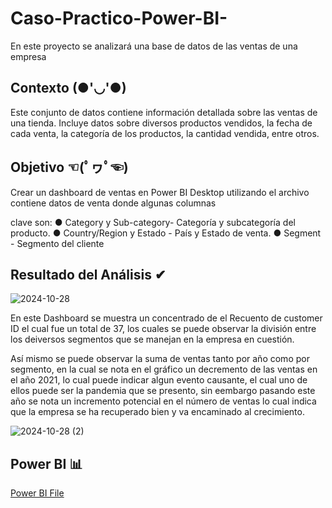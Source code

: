 
# Caso-Practico-Power-BI-
En este proyecto se analizará una base de datos de las ventas de una empresa

## Contexto (●'◡'●)
Este conjunto de datos contiene información detallada sobre las ventas de una tienda. 
Incluye datos sobre diversos productos vendidos, la fecha de cada venta, la categoría de 
los productos, la cantidad vendida, entre otros. 


## Objetivo ☜(ﾟヮﾟ☜)
Crear un dashboard de ventas en Power BI Desktop utilizando el archivo contiene 
datos de venta donde algunas columnas

clave son:
● Category y Sub-category- Categoría y subcategoría del producto.
● Country/Region y Estado - País y Estado de venta.
● Segment - Segmento del cliente

## Resultado del Análisis ✔

![2024-10-28](https://github.com/user-attachments/assets/f313ffdc-fc6a-441e-89a2-e26a889e21d1)

En este Dashboard se muestra un concentrado de el Recuento de customer ID el cual fue un 
total de 37, los cuales se puede observar la división entre los deiversos segmentos que se manejan 
en la empresa en cuestión. 

Así mismo se puede observar la suma de ventas tanto por año como por segmento,
en la cual se nota en el gráfico un decremento de las ventas en el año 2021, lo cual puede indicar 
algun evento causante, el cual uno de ellos puede ser la pandemia que se presento,
sin eembargo pasando este año se nota un incremento potencial en el número de ventas 
lo cual indica que la empresa se ha recuperado bien y va encaminado al crecimiento.


![2024-10-28 (2)](https://github.com/user-attachments/assets/e400ff92-c562-4329-b12b-1d955ba1d3ca)

## Power BI 📊
[Power BI File](https://github.com/kclnavarro/Caso-Practico---Power-BI-/blob/main/Ventas%20-%20Caso%20Practico.pbix)


